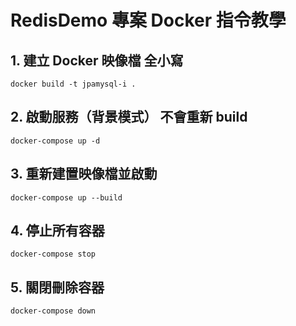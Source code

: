 # RedisDemo 專案 Docker 指令教學

##  1. 建立 Docker 映像檔 全小寫
```
docker build -t jpamysql-i .
``` 

##  2. 啟動服務（背景模式） 不會重新 build
``` 
docker-compose up -d
```

##  3. 重新建置映像檔並啟動
``` 
docker-compose up --build
```
##  4. 停止所有容器
```
docker-compose stop
```

##  5. 關閉刪除容器
``` 
docker-compose down
```


